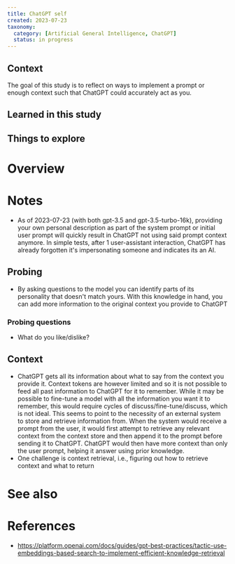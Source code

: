 ```yaml
---
title: ChatGPT self
created: 2023-07-23
taxonomy:
  category: [Artificial General Intelligence, ChatGPT]
  status: in progress
---
```


## Context
The goal of this study is to reflect on ways to implement a prompt or enough context such that ChatGPT could accurately act as you.

## Learned in this study

## Things to explore

# Overview

# Notes
* As of 2023-07-23 (with both gpt-3.5 and gpt-3.5-turbo-16k), providing your own personal description as part of the system prompt or initial user prompt will quickly result in ChatGPT not using said prompt context anymore. In simple tests, after 1 user-assistant interaction, ChatGPT has already forgotten it's impersonating someone and indicates its an AI.

## Probing
* By asking questions to the model you can identify parts of its personality that doesn't match yours. With this knowledge in hand, you can add more information to the original context you provide to ChatGPT

### Probing questions
* What do you like/dislike?

## Context
* ChatGPT gets all its information about what to say from the context you provide it. Context tokens are however limited and so it is not possible to feed all past information to ChatGPT for it to remember. While it may be possible to fine-tune a model with all the information you want it to remember, this would require cycles of discuss/fine-tune/discuss, which is not ideal. This seems to point to the necessity of an external system to store and retrieve information from. When the system would receive a prompt from the user, it would first attempt to retrieve any relevant context from the context store and then append it to the prompt before sending it to ChatGPT. ChatGPT would then have more context than only the user prompt, helping it answer using prior knowledge.
* One challenge is context retrieval, i.e., figuring out how to retrieve context and what to return

# See also

# References
* https://platform.openai.com/docs/guides/gpt-best-practices/tactic-use-embeddings-based-search-to-implement-efficient-knowledge-retrieval
